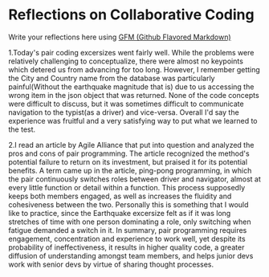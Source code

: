 # Reflections on Collaborative Coding

Write your reflections here using [GFM (Github Flavored Markdown)](https://github.github.com/gfm/)

1.Today's pair coding excersizes went fairly well. While the problems were relatively challenging to conceptualize,
there were almost no keypoints which detered us from advancing for too long. However, I remember getting the 
City and Country name from the database was particularly painful(Without the earthquake magnitude that is) due
to us accessing the wrong item in the json object that was returned. None of the code concepts were difficult to 
discuss, but it was sometimes difficult to communicate navigation to the typist(as a driver) and vice-versa. Overall
I'd say the experience was fruitful and a very satisfying way to put what we learned to the test.

2.I read an article by Agile Alliance that put into question and analyzed the pros and cons of pair programming. The 
article recognized the method's potential failure to return on its investment, but praised it for its potential 
benefits. A term came up in the article, ping-pong programming, in which the pair continuously switches roles 
between driver and navigator, almost at every little function or detail within a function. This process supposedly
keeps both members engaged, as well as increases the fluidity and cohesiveness between the two. Personally this is 
something that I would like to practice, since the Earthquake excersize felt as if it was long stretches of time
with one person dominating a role, only switching when fatigue demanded a switch in it. In summary, pair programming
requires engagement, concentration and experience to work well, yet despite its probability of ineffectiveness,
it results in higher quality code, a greater diffusion of understanding amongst team members,
and helps junior devs work with senior devs by virtue of sharing thought processes. 
